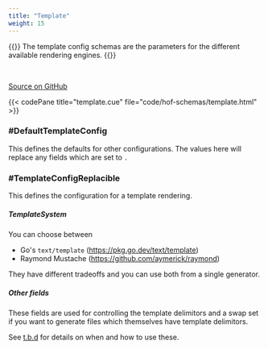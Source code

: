 ```yaml
---
title: "Template"
weight: 15
---
```


{{<lead>}}
The template config schemas are the parameters
for the different available rendering engines.
{{</lead>}}

<br>

[Source on GitHub](https://github.com/hofstadter-io/hof/blob/_dev/schema/gen/template.cue)

{{< codePane title="template.cue" file="code/hof-schemas/template.html" >}}


### #DefaultTemplateConfig

This defines the defaults for other configurations.
The values here will replace any fields which are set to `.`

### #TemplateConfigReplacible

This defines the configuration for a template rendering.

##### TemplateSystem

You can choose between

- Go's `text/template` (https://pkg.go.dev/text/template)
- Raymond Mustache (https://github.com/aymerick/raymond)

They have different tradeoffs and you can
use both from a single generator.

##### Other fields

These fields are used for controlling the
template delimitors and a swap set
if you want to generate files which
themselves have template delimitors.

See [t.b.d]() for details on when and how to use these.
